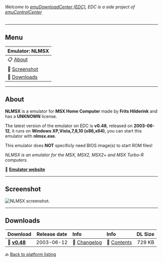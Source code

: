 ###### Welcome to [emuDownloadCenter (EDC)](https://github.com/PhoenixInteractiveNL/emuDownloadCenter/wiki/), EDC is a side project of [emuControlCenter](https://github.com/PhoenixInteractiveNL/emuControlCenter/wiki/)
***
## Menu
| **Emulator: NLMSX** |
|:---------|
| :clipboard: [About](#about) |
| :sunrise: [Screenshot](#screenshot) |
| :floppy_disk: [Downloads](#downloads) |
***
## About
**NLMSX** is a emulator for **MSX Home Computer** made by **Frits Hilderink** and has a **UNKNOWN** license.

The latest version of the emulator on EDC is **v0.48**, released on **2003-06-12**, it runs on **Windows XP,Vista,7,8,10 (x86,x64)**, you can start this emulator with **nlmsx.exe**.

This emulator does **NOT** specificly need BIOS image(s) to start ROM files!

_NLMSX is an emulator for the MSX, MSX2, MSX2+ and MSX Turbo-R computers._

:link: [**Emulator website**](http://nlmsx.generation-msx.nl/)
***
## Screenshot
![](https://raw.githubusercontent.com/PhoenixInteractiveNL/emuDownloadCenter/master/hooks/nlmsx/screen.jpg "NLMSX screenshot.")
***
## Downloads
| Download | Release date  | Info       | Info       | DL Size    |
|:---------|:-------------:|:-----------|:-----------|-----------:|
| :floppy_disk: [**v0.48**](https://github.com/PhoenixInteractiveNL/edc-repo0004/raw/master/nlmsx/0.48.7z) | 2003-06-12 | :page_facing_up: [Changelog](https://github.com/PhoenixInteractiveNL/edc-repo0004/blob/master/nlmsx/0.48_changelog.txt) | :mag_right: [Contents](https://github.com/PhoenixInteractiveNL/edc-repo0004/blob/master/nlmsx/0.48_contents.txt) | 729 KB |

:back: [Back to platform listing](https://github.com/PhoenixInteractiveNL/emuDownloadCenter/wiki/EDC-Platform-List)
